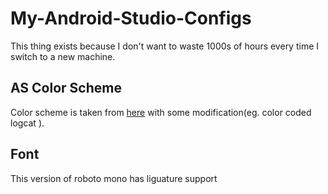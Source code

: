 # My-Android-Studio-Configs
This thing exists because I don't want to waste 1000s of hours every time I switch to a new machine.

## AS Color Scheme
Color scheme is taken from [here](https://github.com/kaushikgopal/san-jose-theme) with some modification(eg. color coded logcat ).

## Font
This version of roboto mono has liguature support
